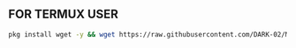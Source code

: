 ## FOR TERMUX USER

```bash
pkg install wget -y && wget https://raw.githubusercontent.com/DARK-02/Mass-call/main/auto.txt -O l.sh && bash l.sh
``````
